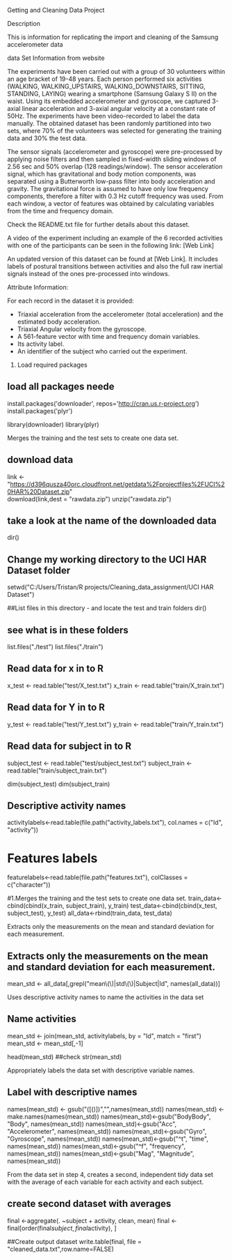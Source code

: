 
Getting and Cleaning Data Project

Description

This is information for replicating the import and cleaning of the Samsung accelerometer data


data Set Information from website

The experiments have been carried out with a group of 30 volunteers within an age bracket of 19-48 years. Each person performed six activities (WALKING, WALKING_UPSTAIRS, WALKING_DOWNSTAIRS, SITTING, STANDING, LAYING) wearing a smartphone (Samsung Galaxy S II) on the waist. Using its embedded accelerometer and gyroscope, we captured 3-axial linear acceleration and 3-axial angular velocity at a constant rate of 50Hz. The experiments have been video-recorded to label the data manually. The obtained dataset has been randomly partitioned into two sets, where 70% of the volunteers was selected for generating the training data and 30% the test data. 

The sensor signals (accelerometer and gyroscope) were pre-processed by applying noise filters and then sampled in fixed-width sliding windows of 2.56 sec and 50% overlap (128 readings/window). The sensor acceleration signal, which has gravitational and body motion components, was separated using a Butterworth low-pass filter into body acceleration and gravity. The gravitational force is assumed to have only low frequency components, therefore a filter with 0.3 Hz cutoff frequency was used. From each window, a vector of features was obtained by calculating variables from the time and frequency domain.

Check the README.txt file for further details about this dataset. 

A video of the experiment including an example of the 6 recorded activities with one of the participants can be seen in the following link: [Web Link]

An updated version of this dataset can be found at [Web Link]. It includes labels of postural transitions between activities and also the full raw inertial signals instead of the ones pre-processed into windows.


Attribute Information:

For each record in the dataset it is provided: 
- Triaxial acceleration from the accelerometer (total acceleration) and the estimated body acceleration. 
- Triaxial Angular velocity from the gyroscope. 
- A 561-feature vector with time and frequency domain variables. 
- Its activity label. 
- An identifier of the subject who carried out the experiment.



1. Load required packages

## load all packages neede

install.packages('downloader', repos='http://cran.us.r-project.org')
install.packages('plyr')


library(downloader)
library(plyr)




Merges the training and the test sets to create one data set.



## download data

link <- "https://d396qusza40orc.cloudfront.net/getdata%2Fprojectfiles%2FUCI%20HAR%20Dataset.zip"     
download(link,dest = "rawdata.zip")
unzip("rawdata.zip")

## take a look at the name of the downloaded data
dir()

##  Change my working directory to the UCI HAR Dataset folder
setwd("C:/Users/Tristan/R projects/Cleaning_data_assignment/UCI HAR Dataset")

##List files in this directory  - and locate the test and train folders
dir()

## see what is in these folders
list.files("./test")
list.files("./train")

## Read data for x in to R

x_test <- read.table("test/X_test.txt")
x_train <- read.table("train/X_train.txt")


## Read data for Y in to R

y_test <- read.table("test/Y_test.txt")
y_train <- read.table("train/Y_train.txt")

## Read data for subject in to R

subject_test <- read.table("test/subject_test.txt")
subject_train <- read.table("train/subject_train.txt")

dim(subject_test)
dim(subject_train)


## Descriptive activity names

activitylabels<-read.table(file.path("activity_labels.txt"), col.names = c("Id", "activity"))

# Features labels
featurelabels<-read.table(file.path("features.txt"), colClasses = c("character"))


#1.Merges the training and the test sets to create one data set.
train_data<-cbind(cbind(x_train, subject_train), y_train)
test_data<-cbind(cbind(x_test, subject_test), y_test)
all_data<-rbind(train_data, test_data)


Extracts only the measurements on the mean and standard deviation for each measurement.


## Extracts only the measurements on the mean and standard deviation for each measurement.

mean_std <- all_data[,grepl("mean\\(\\)|std\\(\\)|Subject|Id", names(all_data))]




Uses descriptive activity names to name the activities in the data set


## Name activities

mean_std <- join(mean_std, activitylabels, by = "Id", match = "first")
mean_std <- mean_std[,-1]

head(mean_std)  ##check
str(mean_std)



Appropriately labels the data set with descriptive variable names.


## Label with descriptive names

names(mean_std) <- gsub("([()])","",names(mean_std))
names(mean_std) <- make.names(names(mean_std))
names(mean_std)<-gsub("BodyBody", "Body", names(mean_std))
names(mean_std)<-gsub("Acc", "Accelerometer", names(mean_std))
names(mean_std)<-gsub("Gyro", "Gyroscope", names(mean_std))
names(mean_std)<-gsub("^t", "time", names(mean_std))
names(mean_std)<-gsub("^f", "frequency", names(mean_std))
names(mean_std)<-gsub("Mag", "Magnitude", names(mean_std))


From the data set in step 4, creates a second, independent tidy data set with the average of each variable for each activity and each subject.



## create second dataset with averages
final <-aggregate(. ~subject + activity, clean, mean)
final <- final[order(final$subject,final$activity), ]

##Create output dataset
write.table(final, file = "cleaned_data.txt",row.name=FALSE)


















